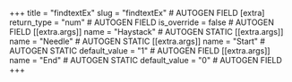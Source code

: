 +++
title = "findtextEx"
slug = "findtextEx" # AUTOGEN FIELD
[extra]
return_type = "num" # AUTOGEN FIELD
is_override = false # AUTOGEN FIELD
[[extra.args]]
name = "Haystack" # AUTOGEN STATIC
[[extra.args]]
name = "Needle" # AUTOGEN STATIC
[[extra.args]]
name = "Start" # AUTOGEN STATIC
default_value = "1" # AUTOGEN FIELD
[[extra.args]]
name = "End" # AUTOGEN STATIC
default_value = "0" # AUTOGEN FIELD
+++